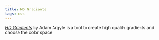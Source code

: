 ```yaml
---
title: HD Gradients
tags: css
---
```

[<cite>HD Gradients</cite>](https://gradient.style/) by Adam Argyle is a tool to create high quality gradients and choose the color space.
